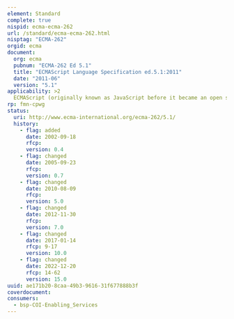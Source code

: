 ```yaml
---
element: Standard
complete: true
nispid: ecma-ecma-262
url: /standard/ecma-ecma-262.html
nisptag: "ECMA-262"
orgid: ecma
document:
  org: ecma
  pubnum: "ECMA-262 Ed 5.1"
  title: "ECMAScript Language Specification ed.5.1:2011"
  date: "2011-06"
  version: "5.1"
applicability: >2
  ECMAScript (originally known as JavaScript before it became an open standard) is used to deliver enhanced web page features. It is supported by most common web browsers. ECMAScript is an object-oriented programming language for performing computations and manipulating computational objects within a host environment. ECMAScript as defined here is not intended to be computationally self-sufficient; indeed, there are no provisions in this specification for input of external data or output of computed results. Instead, it is expected that the computational environment of an ECMAScript program will provide not only the objects and other facilities described in this specification but also certain environment-specific host objects, whose description and behaviour are beyond the scope of this specification except to indicate that they may provide certain properties that can be accessed and certain functions that can be called from an ECMAScript program.
rp: fmn-cpwg
status:
  uri: http://www.ecma-international.org/ecma-262/5.1/
  history: 
    - flag: added
      date: 2002-09-18
      rfcp: 
      version: 0.4
    - flag: changed
      date: 2005-09-23
      rfcp: 
      version: 0.7
    - flag: changed
      date: 2010-08-09
      rfcp: 
      version: 5.0
    - flag: changed
      date: 2012-11-30
      rfcp: 
      version: 7.0
    - flag: changed
      date: 2017-01-14
      rfcp: 9-17
      version: 10.0
    - flag: changed
      date: 2022-12-20
      rfcp: 14-62
      version: 15.0
uuid: ae171b20-8caa-49b3-9616-31f677888b3f
coverdocument:
consumers:
  - bsp-COI-Enabling_Services
---
```

